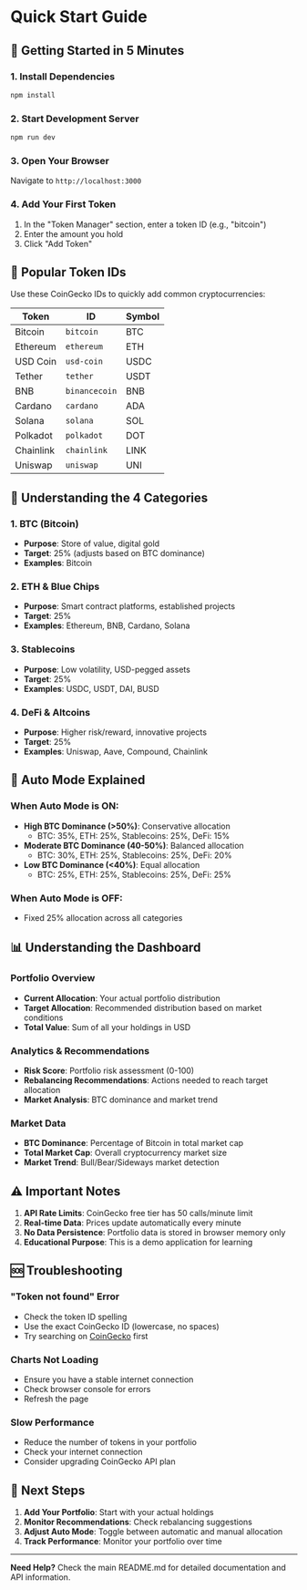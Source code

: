 # Quick Start Guide

## 🚀 Getting Started in 5 Minutes

### 1. Install Dependencies
```bash
npm install
```

### 2. Start Development Server
```bash
npm run dev
```

### 3. Open Your Browser
Navigate to `http://localhost:3000`

### 4. Add Your First Token
1. In the "Token Manager" section, enter a token ID (e.g., "bitcoin")
2. Enter the amount you hold
3. Click "Add Token"

## 📝 Popular Token IDs

Use these CoinGecko IDs to quickly add common cryptocurrencies:

| Token | ID | Symbol |
|-------|----|--------|
| Bitcoin | `bitcoin` | BTC |
| Ethereum | `ethereum` | ETH |
| USD Coin | `usd-coin` | USDC |
| Tether | `tether` | USDT |
| BNB | `binancecoin` | BNB |
| Cardano | `cardano` | ADA |
| Solana | `solana` | SOL |
| Polkadot | `polkadot` | DOT |
| Chainlink | `chainlink` | LINK |
| Uniswap | `uniswap` | UNI |

## 🎯 Understanding the 4 Categories

### 1. BTC (Bitcoin)
- **Purpose**: Store of value, digital gold
- **Target**: 25% (adjusts based on BTC dominance)
- **Examples**: Bitcoin

### 2. ETH & Blue Chips
- **Purpose**: Smart contract platforms, established projects
- **Target**: 25%
- **Examples**: Ethereum, BNB, Cardano, Solana

### 3. Stablecoins
- **Purpose**: Low volatility, USD-pegged assets
- **Target**: 25%
- **Examples**: USDC, USDT, DAI, BUSD

### 4. DeFi & Altcoins
- **Purpose**: Higher risk/reward, innovative projects
- **Target**: 25%
- **Examples**: Uniswap, Aave, Compound, Chainlink

## 🔄 Auto Mode Explained

### When Auto Mode is ON:
- **High BTC Dominance (>50%)**: Conservative allocation
  - BTC: 35%, ETH: 25%, Stablecoins: 25%, DeFi: 15%
- **Moderate BTC Dominance (40-50%)**: Balanced allocation
  - BTC: 30%, ETH: 25%, Stablecoins: 25%, DeFi: 20%
- **Low BTC Dominance (<40%)**: Equal allocation
  - BTC: 25%, ETH: 25%, Stablecoins: 25%, DeFi: 25%

### When Auto Mode is OFF:
- Fixed 25% allocation across all categories

## 📊 Understanding the Dashboard

### Portfolio Overview
- **Current Allocation**: Your actual portfolio distribution
- **Target Allocation**: Recommended distribution based on market conditions
- **Total Value**: Sum of all your holdings in USD

### Analytics & Recommendations
- **Risk Score**: Portfolio risk assessment (0-100)
- **Rebalancing Recommendations**: Actions needed to reach target allocation
- **Market Analysis**: BTC dominance and market trend

### Market Data
- **BTC Dominance**: Percentage of Bitcoin in total market cap
- **Total Market Cap**: Overall cryptocurrency market size
- **Market Trend**: Bull/Bear/Sideways market detection

## ⚠️ Important Notes

1. **API Rate Limits**: CoinGecko free tier has 50 calls/minute limit
2. **Real-time Data**: Prices update automatically every minute
3. **No Data Persistence**: Portfolio data is stored in browser memory only
4. **Educational Purpose**: This is a demo application for learning

## 🆘 Troubleshooting

### "Token not found" Error
- Check the token ID spelling
- Use the exact CoinGecko ID (lowercase, no spaces)
- Try searching on [CoinGecko](https://coingecko.com) first

### Charts Not Loading
- Ensure you have a stable internet connection
- Check browser console for errors
- Refresh the page

### Slow Performance
- Reduce the number of tokens in your portfolio
- Check your internet connection
- Consider upgrading CoinGecko API plan

## 🎉 Next Steps

1. **Add Your Portfolio**: Start with your actual holdings
2. **Monitor Recommendations**: Check rebalancing suggestions
3. **Adjust Auto Mode**: Toggle between automatic and manual allocation
4. **Track Performance**: Monitor your portfolio over time

---

**Need Help?** Check the main README.md for detailed documentation and API information. 